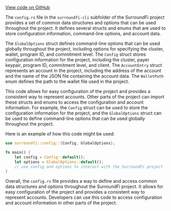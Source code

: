 [View code on GitHub](https://github.com/surround-fi/smart-contracts/.autodoc/docs/json/clients/rust)

The `config.rs` file in the `surroundfi-cli` subfolder of the SurroundFi project provides a set of common data structures and options that can be used throughout the project. It defines several structs and enums that are used to store configuration information, command-line options, and account data.

The `GlobalOptions` struct defines command-line options that can be used globally throughout the project, including options for specifying the cluster, wallet, program ID, and commitment level. The `Config` struct stores configuration information for the project, including the cluster, payer keypair, program ID, commitment level, and client. The `AccountEntry` struct represents an account in the project, including the address of the account and the name of the JSON file containing the account data. The `WalletPath` enum defines the path to the wallet file used in the project.

This code allows for easy configuration of the project and provides a consistent way to represent accounts. Other parts of the project can import these structs and enums to access the configuration and account information. For example, the `Config` struct can be used to store the configuration information for the project, and the `GlobalOptions` struct can be used to define command-line options that can be used globally throughout the project.

Here is an example of how this code might be used:

```rust
use surroundfi::config::{Config, GlobalOptions};

fn main() {
    let config = Config::default();
    let options = GlobalOptions::default();
    // use config and options to interact with the SurroundFi project
}
```

Overall, the `config.rs` file provides a way to define and access common data structures and options throughout the SurroundFi project. It allows for easy configuration of the project and provides a consistent way to represent accounts. Developers can use this code to access configuration and account information in other parts of the project.
